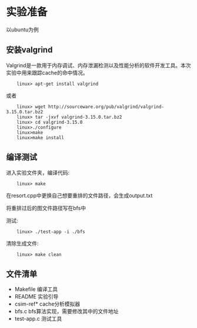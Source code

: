 # 实验准备
以ubuntu为例

## 安装valgrind
Valgrind是一款用于内存调试、内存泄漏检测以及性能分析的软件开发工具。本次实验中用来跟踪cache的命中情况。
```
    linux> apt-get install valgrind
```
或者
```
    linux> wget http://sourceware.org/pub/valgrind/valgrind-3.15.0.tar.bz2
    linux> tar -jxvf valgrind-3.15.0.tar.bz2
    linux> cd valgrind-3.15.0
    linux>./configure
    linux>make
    linux>make install
```

## 编译测试
进入实验文件夹，编译代码:
```
    linux> make
```
    
在resort.cpp中更换自己想要重排的文件路径，会生成output.txt

将重排过后的图文件路径写在bfs中

测试:
```
    linux> ./test-app -i ./bfs
```
   
清除生成文件:
```
    linux> make clean 
```
      

## 文件清单
* Makefile     编译工具
* README       实验引导
* csim-ref*    cache分析模拟器
* bfs.c        bfs算法实现，需要修改其中的文件地址
* test-app.c   测试工具
